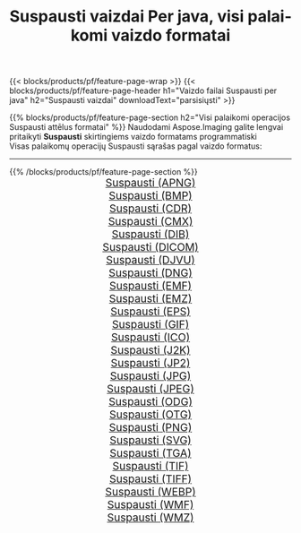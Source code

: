 ﻿---
title: Suspausti vaizdai Per java, visi palaikomi vaizdo formatai 
weight: 3920
url: /lt/java/compress 
lang: lt
langdirlevel: 2
locales: zh-hans,ja,it,ru,de,es,fr,nl,id,lt,pl,pt,vi,tr,ko,zh-hant,ar,hi,th,sv,cs,uk,he
description: Naudodami Aspose.Imaging galite lengvai sukurti Suspausti vaizdus per java
---

{{< blocks/products/pf/feature-page-wrap >}}
{{< blocks/products/pf/feature-page-header h1="Vaizdo failai Suspausti per java" h2="Suspausti vaizdai" downloadText="parsisiųsti" >}}


{{% blocks/products/pf/feature-page-section  h2="Visi palaikomi operacijos Suspausti attēlus formatai" %}}
Naudodami Aspose.Imaging galite lengvai pritaikyti **Suspausti** skirtingiems vaizdo formatams programmatiski
<br/>
Visas palaikomų operacijų Suspausti sąrašas pagal vaizdo formatus:
<hr/>
{{% /blocks/products/pf/feature-page-section %}}
<div class="container-fluid productfamilypage bg-gray">
    <div class="convertypes bg-gray agp-content section">
        <div class="container">
		<div class="row other-converters" style="gap: 10px;font-size: 19px;text-align:center;">
		    <div class='col-md-2 other-converter remove-lp remove-rp'><a href="/imaging/lt/java/compress/apng" style="padding:15px;">Suspausti (APNG)</a></div><div class='col-md-2 other-converter remove-lp remove-rp'><a href="/imaging/lt/java/compress/bmp" style="padding:15px;">Suspausti (BMP)</a></div><div class='col-md-2 other-converter remove-lp remove-rp'><a href="/imaging/lt/java/compress/cdr" style="padding:15px;">Suspausti (CDR)</a></div><div class='col-md-2 other-converter remove-lp remove-rp'><a href="/imaging/lt/java/compress/cmx" style="padding:15px;">Suspausti (CMX)</a></div><div class='col-md-2 other-converter remove-lp remove-rp'><a href="/imaging/lt/java/compress/dib" style="padding:15px;">Suspausti (DIB)</a></div><div class='col-md-2 other-converter remove-lp remove-rp'><a href="/imaging/lt/java/compress/dicom" style="padding:15px;">Suspausti (DICOM)</a></div><div class='col-md-2 other-converter remove-lp remove-rp'><a href="/imaging/lt/java/compress/djvu" style="padding:15px;">Suspausti (DJVU)</a></div><div class='col-md-2 other-converter remove-lp remove-rp'><a href="/imaging/lt/java/compress/dng" style="padding:15px;">Suspausti (DNG)</a></div><div class='col-md-2 other-converter remove-lp remove-rp'><a href="/imaging/lt/java/compress/emf" style="padding:15px;">Suspausti (EMF)</a></div><div class='col-md-2 other-converter remove-lp remove-rp'><a href="/imaging/lt/java/compress/emz" style="padding:15px;">Suspausti (EMZ)</a></div><div class='col-md-2 other-converter remove-lp remove-rp'><a href="/imaging/lt/java/compress/eps" style="padding:15px;">Suspausti (EPS)</a></div><div class='col-md-2 other-converter remove-lp remove-rp'><a href="/imaging/lt/java/compress/gif" style="padding:15px;">Suspausti (GIF)</a></div><div class='col-md-2 other-converter remove-lp remove-rp'><a href="/imaging/lt/java/compress/ico" style="padding:15px;">Suspausti (ICO)</a></div><div class='col-md-2 other-converter remove-lp remove-rp'><a href="/imaging/lt/java/compress/j2k" style="padding:15px;">Suspausti (J2K)</a></div><div class='col-md-2 other-converter remove-lp remove-rp'><a href="/imaging/lt/java/compress/jp2" style="padding:15px;">Suspausti (JP2)</a></div><div class='col-md-2 other-converter remove-lp remove-rp'><a href="/imaging/lt/java/compress/jpg" style="padding:15px;">Suspausti (JPG)</a></div><div class='col-md-2 other-converter remove-lp remove-rp'><a href="/imaging/lt/java/compress/jpeg" style="padding:15px;">Suspausti (JPEG)</a></div><div class='col-md-2 other-converter remove-lp remove-rp'><a href="/imaging/lt/java/compress/odg" style="padding:15px;">Suspausti (ODG)</a></div><div class='col-md-2 other-converter remove-lp remove-rp'><a href="/imaging/lt/java/compress/otg" style="padding:15px;">Suspausti (OTG)</a></div><div class='col-md-2 other-converter remove-lp remove-rp'><a href="/imaging/lt/java/compress/png" style="padding:15px;">Suspausti (PNG)</a></div><div class='col-md-2 other-converter remove-lp remove-rp'><a href="/imaging/lt/java/compress/svg" style="padding:15px;">Suspausti (SVG)</a></div><div class='col-md-2 other-converter remove-lp remove-rp'><a href="/imaging/lt/java/compress/tga" style="padding:15px;">Suspausti (TGA)</a></div><div class='col-md-2 other-converter remove-lp remove-rp'><a href="/imaging/lt/java/compress/tif" style="padding:15px;">Suspausti (TIF)</a></div><div class='col-md-2 other-converter remove-lp remove-rp'><a href="/imaging/lt/java/compress/tiff" style="padding:15px;">Suspausti (TIFF)</a></div><div class='col-md-2 other-converter remove-lp remove-rp'><a href="/imaging/lt/java/compress/webp" style="padding:15px;">Suspausti (WEBP)</a></div><div class='col-md-2 other-converter remove-lp remove-rp'><a href="/imaging/lt/java/compress/wmf" style="padding:15px;">Suspausti (WMF)</a></div><div class='col-md-2 other-converter remove-lp remove-rp'><a href="/imaging/lt/java/compress/wmz" style="padding:15px;">Suspausti (WMZ)</a></div>
                </div>
        </div>
    </div>
</div>
<br/>
